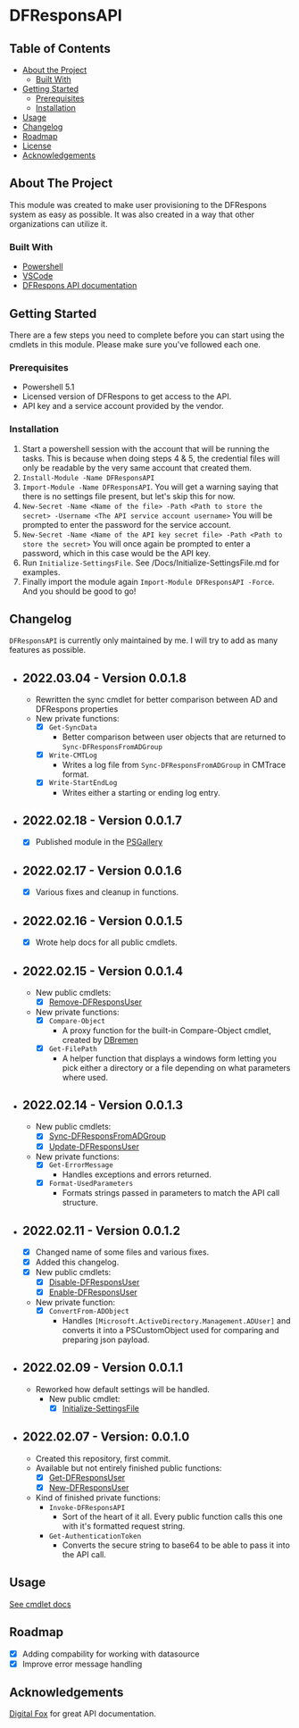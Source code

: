 # DFResponsAPI
<!-- TABLE OF CONTENTS -->
## Table of Contents

* [About the Project](#about-the-project)
    * [Built With](#built-with)
* [Getting Started](#getting-started)
    * [Prerequisites](#prerequisites)
    * [Installation](#installation)
* [Usage](#usage)
* [Changelog](#Changelog)
* [Roadmap](#roadmap)
* [License](/License)
* [Acknowledgements](#acknowledgements)



<!-- ABOUT THE PROJECT -->
## About The Project
This module was created to make user provisioning to the DFRespons system as easy as possible.
It was also created in a way that other organizations can utilize it.

### Built With
* [Powershell](https://docs.microsoft.com/en-us/powershell/)
* [VSCode](https://code.visualstudio.com/)
* [DFRespons API documentation](https://docs.digitalfox.se/api/)

<!-- GETTING STARTED -->
## Getting Started
There are a few steps you need to complete before you can start using the cmdlets in this module.
Please make sure you've followed each one.

### Prerequisites
* Powershell 5.1
* Licensed version of DFRespons to get access to the API.
* API key and a service account provided by the vendor.

### Installation
1. Start a powershell session with the account that will be running the tasks. This is because when doing steps 4 & 5, the credential files will only be readable by the very same account that created them.
2. `Install-Module -Name DFResponsAPI`
3. `Import-Module -Name DFResponsAPI`. You will get a warning saying that there is no settings file present, but let's skip this for now.
4. `New-Secret -Name <Name of the file> -Path <Path to store the secret> -Username <The API service account username>` You will be prompted to enter the password for the service account.
5. `New-Secret -Name <Name of the API key secret file> -Path <Path to store the secret>` You will once again be prompted to enter a password, which in this case would be the API key.
6. Run `Initialize-SettingsFile`. See /Docs/Initialize-SettingsFile.md for examples.
7. Finally import the module again `Import-Module DFResponsAPI -Force`. And you should be good to go!

## Changelog
`DFResponsAPI` is currently only maintained by me. I will try to add as many features as possible.
- ## 2022.03.04 - Version 0.0.1.8
    - Rewritten the sync cmdlet for better comparison between AD and DFRespons properties
    - New private functions:
        - [x] `Get-SyncData`
            - Better comparison between user objects that are returned to `Sync-DFResponsFromADGroup`
        - [x] `Write-CMTLog`
            - Writes a log file from `Sync-DFResponsFromADGroup` in CMTrace format.
        - [x] `Write-StartEndLog`
            - Writes either a starting or ending log entry.
- ## 2022.02.18 - Version 0.0.1.7
    - [x] Published module in the [PSGallery](https://www.powershellgallery.com/packages/DFResponsAPI)
- ## 2022.02.17 - Version 0.0.1.6
    - [x] Various fixes and cleanup in functions.
- ## 2022.02.16 - Version 0.0.1.5
    - [x] Wrote help docs for all public cmdlets.
- ## 2022.02.15 - Version 0.0.1.4
    - New public cmdlets:
        - [x] [Remove-DFResponsUser](Docs/Remove-DFResponsUser.md)
    - New private functions:
        - [x] `Compare-Object`
            - A proxy function for the built-in Compare-Object cmdlet, created by [DBremen](https://github.com/DBremen)
        - [x] `Get-FilePath`
            - A helper function that displays a windows form letting you pick either a directory or a file depending on what parameters where used.
- ## 2022.02.14 - Version 0.0.1.3
    - New public cmdlets:
        - [x] [Sync-DFResponsFromADGroup](Docs/Sync-DFResponsFromADGroup.md)
        - [x] [Update-DFResponsUser](Docs/Update-DFResponsUser.md)
    - New private functions:
        - [x] `Get-ErrorMessage`
            - Handles exceptions and errors returned.
        - [x] `Format-UsedParameters`
            - Formats strings passed in parameters to match the API call structure.
- ## 2022.02.11 - Version 0.0.1.2
    - [x] Changed name of some files and various fixes.
    - [x] Added this changelog.
    - [x] New public cmdlets:
        - [x] [Disable-DFResponsUser](Docs/Disable-DFResponsUser.md)
        - [x] [Enable-DFResponsUser](Docs/Enable-DFResponsUser.md)
    - New private function:
        - [x] `ConvertFrom-ADObject`
            - Handles `[Microsoft.ActiveDirectory.Management.ADUser]` and converts it into a PSCustomObject used for comparing and preparing json payload.
- ## 2022.02.09 - Version 0.0.1.1
    - Reworked how default settings will be handled.
        - New public cmdlet:
            - [x] [Initialize-SettingsFile](Docs/Initialize-SettingsFile.md)
- ## 2022.02.07 - Version: 0.0.1.0
    - Created this repository, first commit.
    - Available but not entirely finished public functions:
        - [x] [Get-DFResponsUser](Docs/Get-DFResponsUser.md)
        - [x] [New-DFResponsUser](Docs/New-DFResponsUser.md)
    - Kind of finished private functions:
        - `Invoke-DFResponsAPI`
            - Sort of the heart of it all. Every public function calls this one with it's formatted request string.
        - `Get-AuthenticationToken`
            - Converts the secure string to base64 to be able to pass it into the API call.

<!-- USAGE EXAMPLES -->
## Usage

[See cmdlet docs](/Docs/)

<!-- ROADMAP -->
## Roadmap

 - [x] Adding compability for working with datasource
 - [x] Improve error message handling

<!-- ACKNOWLEDGEMENTS -->
## Acknowledgements
[Digital Fox](https://digitalfox.se) for great API documentation.